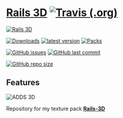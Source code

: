 # [Rails 3D](https://www.curseforge.com/minecraft/texture-packs/rails-3d) [![Travis (.org)](https://img.shields.io/travis/SupinePandora43/Rails-3d.svg?style=for-the-badge)](https://travis-ci.org/SupinePandora43/Rails-3D)

[![Rails 3D](http://cf.way2muchnoise.eu/title/rails-3d_DOWNLOAD_%20.svg?badge_style=for_the_badge "Curse Forge")](https://www.curseforge.com/minecraft/texture-packs/rails-3d)

[![Downloads](http://cf.way2muchnoise.eu/full_rails-3d_downloads.svg?style=for-the-badge)](https://www.curseforge.com/minecraft/texture-packs/rails-3d)
[![latest version](http://cf.way2muchnoise.eu/versions/rails-3d_latest.svg?style=for-the-badge)](https://www.curseforge.com/minecraft/texture-packs/rails-3d/files)
[![Packs](http://cf.way2muchnoise.eu/packs/rails-3d.svg?style=for-the-badge)](https://www.curseforge.com/minecraft/texture-packs/rails-3d/relations/dependents)

[![GitHub issues](https://img.shields.io/github/issues/SupinePandora43/Rails-3D.svg?style=for-the-badge)](https://github.com/SupinePandora43/Rails-3D/issues "GitHub issues")
[![GitHub last commit](https://img.shields.io/github/last-commit/SupinePandora43/Rails-3D.svg?style=for-the-badge)](https://github.com/SupinePandora43/Rails-3D/commits/master "GitHub last commit")

[![GitHub repo size](https://img.shields.io/github/repo-size/SupinePandora43/Rails-3D.svg?style=for-the-badge)](https://github.com/SupinePandora43/Rails-3D "Rails-3D")

## Features

![ADDS 3D](https://img.shields.io/badge/ADDS-3D-brightgreen.svg?style=for-the-badge)

Repository for my texture pack [**Rails-3D**](https://www.curseforge.com/minecraft/texture-packs/rails-3d)
